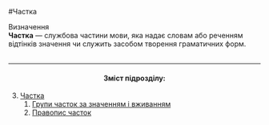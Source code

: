 #Частка

<div class="eoz-wrap">
<span class="eoz">Визначення</span>
<div class="eoz-text">
<strong>Частка</strong> — службова частини мови, яка надає словам або реченням вiдтiнкiв значення чи служить засобом творення граматичних форм.
</div>
</div>

<br>
<hr>
<center><h4>Зміст підрозділу:</h4></center>


   3. [Частка](11/chastka.md)
        1. [Групи часток за значенням i вживанням](11/grupi_chastok_za_znachennyam_i_vjivannyam.md)
        2. [Правопис часток](11/pravopis_chastok.md)